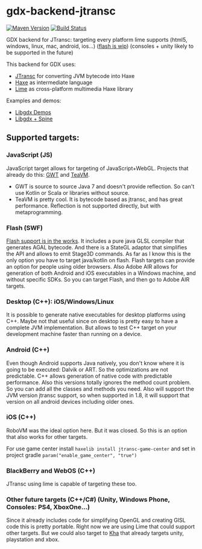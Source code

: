 # gdx-backend-jtransc

[![Maven Version](https://img.shields.io/github/tag/jtransc/gdx-backend-jtransc.svg?style=flat&label=maven)](http://search.maven.org/#search%7Cga%7C1%7Ca%3A%22gdx-backend-jtransc%22) [![Build Status](https://secure.travis-ci.org/jtransc/gdx-backend-jtransc.svg)](http://travis-ci.org/#!/jtransc/gdx-backend-jtransc)


GDX backend for JTransc: targeting every platform lime supports (html5, windows, linux, mac, android, ios...) ([flash is wip](https://github.com/jtransc/gdx-backend-jtransc/issues/3)) (consoles + unity likely to be supported in the future)

This backend for GDX uses:
* [JTransc](https://github.com/jtransc/jtransc/) for converting JVM bytecode into Haxe
* [Haxe](http://haxe.org/) as intermediate language
* [Lime](https://github.com/openfl/lime) as cross-platform multimedia Haxe library

Examples and demos:
* [Libgdx Demos](https://github.com/jtransc/jtransc-examples/tree/master/libgdx)
* [Libgdx + Spine](https://github.com/jtransc/jtransc-examples/tree/master/spine-demo)

## Supported targets:

### JavaScript (JS)

JavaScript target allows for targeting of JavaScript+WebGL. Projects that already do this:
[GWT](http://www.gwtproject.org/) and [TeaVM](https://github.com/konsoletyper/teavm).
* GWT is source to source Java 7 and doesn't provide reflection. So can't use Kotlin or Scala or libraries without source.
* TeaVM is pretty cool. It is bytecode based as jtransc, and has great performance. Reflection is not supported directly, but with metaprogramming.

### Flash (SWF)

[Flash support is in the works](https://github.com/jtransc/gdx-backend-jtransc/issues/3). It includes a pure java GLSL compiler that generates AGAL bytecode. And there is a StateGL adaptor that simplifies the API and allows to emit Stage3D commands.
As far as I know this is the only option you have to target java/kotlin on flash.
Flash targets can provide an option for people using older browsers.
Also Adobe AIR allows for generation of both Android and iOS executables in a Windows machine, and without specific SDKs.
So you can target Flash, and then go to Adobe AIR targets.

### Desktop (C++): iOS/Windows/Linux

It is possible to generate native executables for desktop platforms using C++. Maybe not that useful since on desktop is pretty easy to have a complete JVM implementation. But allows to test C++ target on your development machine faster than running on a device.

### Android (C++)

Even though Android supports Java natively, you don't know where it is going to be executed: Dalvik or ART. So the optimizations are not predictable. C++ allows generation of native code with predictable performance. Also this versions totally ignores the method count problem. So you can add all the classes and methods you need.
Also will support the JVM version jtransc support, so when supported in 1.8, it will support that version on all android devices including older ones.

### iOS (C++)

RoboVM was the ideal option here. But it was closed. So this is an option that also works for other targets.

For use game center install `haxelib install jtransc-game-center` and set in project gradle `param("enable_game_center", "true")`

### BlackBerry and WebOS (C++)

JTransc using lime is capable of targeting these too.

### Other future targets (C++/C#) (Unity, Windows Phone, Consoles: PS4, XboxOne...)

Since it already includes code for simplifying OpenGL and creating GlSL code this is pretty portable.
Right now we are using Lime that could support other targets.
But we could also target to [Kha](http://kha.tech/) that already targets unity, playstation and xbox.
